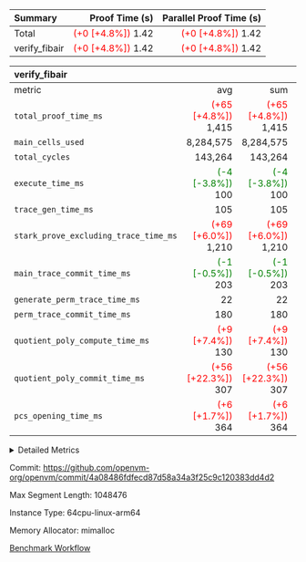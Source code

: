 | Summary | Proof Time (s) | Parallel Proof Time (s) |
|:---|---:|---:|
| Total | <span style='color: red'>(+0 [+4.8%])</span> 1.42 | <span style='color: red'>(+0 [+4.8%])</span> 1.42 |
| verify_fibair | <span style='color: red'>(+0 [+4.8%])</span> 1.42 | <span style='color: red'>(+0 [+4.8%])</span> 1.42 |


| verify_fibair |||||
|:---|---:|---:|---:|---:|
|metric|avg|sum|max|min|
| `total_proof_time_ms ` | <span style='color: red'>(+65 [+4.8%])</span> 1,415 | <span style='color: red'>(+65 [+4.8%])</span> 1,415 | <span style='color: red'>(+65 [+4.8%])</span> 1,415 | <span style='color: red'>(+65 [+4.8%])</span> 1,415 |
| `main_cells_used     ` |  8,284,575 |  8,284,575 |  8,284,575 |  8,284,575 |
| `total_cycles        ` |  143,264 |  143,264 |  143,264 |  143,264 |
| `execute_time_ms     ` | <span style='color: green'>(-4 [-3.8%])</span> 100 | <span style='color: green'>(-4 [-3.8%])</span> 100 | <span style='color: green'>(-4 [-3.8%])</span> 100 | <span style='color: green'>(-4 [-3.8%])</span> 100 |
| `trace_gen_time_ms   ` |  105 |  105 |  105 |  105 |
| `stark_prove_excluding_trace_time_ms` | <span style='color: red'>(+69 [+6.0%])</span> 1,210 | <span style='color: red'>(+69 [+6.0%])</span> 1,210 | <span style='color: red'>(+69 [+6.0%])</span> 1,210 | <span style='color: red'>(+69 [+6.0%])</span> 1,210 |
| `main_trace_commit_time_ms` | <span style='color: green'>(-1 [-0.5%])</span> 203 | <span style='color: green'>(-1 [-0.5%])</span> 203 | <span style='color: green'>(-1 [-0.5%])</span> 203 | <span style='color: green'>(-1 [-0.5%])</span> 203 |
| `generate_perm_trace_time_ms` |  22 |  22 |  22 |  22 |
| `perm_trace_commit_time_ms` |  180 |  180 |  180 |  180 |
| `quotient_poly_compute_time_ms` | <span style='color: red'>(+9 [+7.4%])</span> 130 | <span style='color: red'>(+9 [+7.4%])</span> 130 | <span style='color: red'>(+9 [+7.4%])</span> 130 | <span style='color: red'>(+9 [+7.4%])</span> 130 |
| `quotient_poly_commit_time_ms` | <span style='color: red'>(+56 [+22.3%])</span> 307 | <span style='color: red'>(+56 [+22.3%])</span> 307 | <span style='color: red'>(+56 [+22.3%])</span> 307 | <span style='color: red'>(+56 [+22.3%])</span> 307 |
| `pcs_opening_time_ms ` | <span style='color: red'>(+6 [+1.7%])</span> 364 | <span style='color: red'>(+6 [+1.7%])</span> 364 | <span style='color: red'>(+6 [+1.7%])</span> 364 | <span style='color: red'>(+6 [+1.7%])</span> 364 |



<details>
<summary>Detailed Metrics</summary>

|  | verify_program_compile_ms | total_cells | stark_prove_excluding_trace_time_ms | quotient_poly_compute_time_ms | quotient_poly_commit_time_ms | perm_trace_commit_time_ms | pcs_opening_time_ms | main_trace_commit_time_ms |
| --- | --- | --- | --- | --- | --- | --- | --- |
|  | 4 | 65,536 | 64 | 3 | 13 | 0 | 33 | 13 | 

| air_name | rows | quotient_deg | main_cols | interactions | constraints | cells |
| --- | --- | --- | --- | --- | --- | --- |
| AccessAdapterAir<2> |  | 4 |  | 5 | 11 |  | 
| AccessAdapterAir<4> |  | 4 |  | 5 | 11 |  | 
| AccessAdapterAir<8> |  | 4 |  | 5 | 11 |  | 
| FibonacciAir | 32,768 | 1 | 2 |  | 5 | 65,536 | 
| FriReducedOpeningAir |  | 4 |  | 39 | 60 |  | 
| NativePoseidon2Air<BabyBearParameters>, 1> |  | 4 |  | 136 | 530 |  | 
| PhantomAir |  | 4 |  | 3 | 4 |  | 
| ProgramAir |  | 1 |  | 1 | 4 |  | 
| VariableRangeCheckerAir |  | 1 |  | 1 | 4 |  | 
| VmAirWrapper<AluNativeAdapterAir, FieldArithmeticCoreAir> |  | 4 |  | 15 | 23 |  | 
| VmAirWrapper<BranchNativeAdapterAir, BranchEqualCoreAir<1> |  | 4 |  | 11 | 22 |  | 
| VmAirWrapper<JalNativeAdapterAir, JalCoreAir> |  | 4 |  | 7 | 6 |  | 
| VmAirWrapper<NativeAdapterAir<2, 0>, PublicValuesCoreAir> |  | 4 |  | 11 | 22 |  | 
| VmAirWrapper<NativeLoadStoreAdapterAir<1>, NativeLoadStoreCoreAir<1> |  | 4 |  | 15 | 16 |  | 
| VmAirWrapper<NativeLoadStoreAdapterAir<4>, NativeLoadStoreCoreAir<4> |  | 4 |  | 15 | 16 |  | 
| VmAirWrapper<NativeVectorizedAdapterAir<4>, FieldExtensionCoreAir> |  | 4 |  | 15 | 23 |  | 
| VmConnectorAir |  | 4 |  | 3 | 8 |  | 
| VolatileBoundaryAir |  | 4 |  | 4 | 16 |  | 

| group | trace_gen_time_ms | total_proof_time_ms | total_cycles | total_cells | stark_prove_excluding_trace_time_ms | quotient_poly_compute_time_ms | quotient_poly_commit_time_ms | perm_trace_commit_time_ms | pcs_opening_time_ms | main_trace_commit_time_ms | main_cells_used | generate_perm_trace_time_ms | execute_time_ms |
| --- | --- | --- | --- | --- | --- | --- | --- | --- | --- | --- | --- | --- | --- |
| verify_fibair | 105 | 1,415 | 143,264 | 23,616,152 | 1,210 | 130 | 307 | 180 | 364 | 203 | 8,284,575 | 22 | 100 | 

| group | air_name | rows | prep_cols | perm_cols | main_cols | cells |
| --- | --- | --- | --- | --- | --- | --- |
| verify_fibair | AccessAdapterAir<2> | 32,768 |  | 12 | 11 | 753,664 | 
| verify_fibair | AccessAdapterAir<4> | 16,384 |  | 12 | 13 | 409,600 | 
| verify_fibair | AccessAdapterAir<8> | 128 |  | 12 | 17 | 3,712 | 
| verify_fibair | FriReducedOpeningAir | 1,024 |  | 44 | 27 | 72,704 | 
| verify_fibair | NativePoseidon2Air<BabyBearParameters>, 1> | 16,384 |  | 160 | 399 | 9,158,656 | 
| verify_fibair | PhantomAir | 4,096 |  | 8 | 6 | 57,344 | 
| verify_fibair | ProgramAir | 8,192 |  | 8 | 10 | 147,456 | 
| verify_fibair | VariableRangeCheckerAir | 262,144 | 2 | 8 | 1 | 2,359,296 | 
| verify_fibair | VmAirWrapper<AluNativeAdapterAir, FieldArithmeticCoreAir> | 131,072 |  | 20 | 29 | 6,422,528 | 
| verify_fibair | VmAirWrapper<BranchNativeAdapterAir, BranchEqualCoreAir<1> | 16,384 |  | 16 | 23 | 638,976 | 
| verify_fibair | VmAirWrapper<JalNativeAdapterAir, JalCoreAir> | 4,096 |  | 12 | 9 | 86,016 | 
| verify_fibair | VmAirWrapper<NativeLoadStoreAdapterAir<1>, NativeLoadStoreCoreAir<1> | 32,768 |  | 24 | 22 | 1,507,328 | 
| verify_fibair | VmAirWrapper<NativeLoadStoreAdapterAir<4>, NativeLoadStoreCoreAir<4> | 16,384 |  | 24 | 31 | 901,120 | 
| verify_fibair | VmAirWrapper<NativeVectorizedAdapterAir<4>, FieldExtensionCoreAir> | 8,192 |  | 20 | 38 | 475,136 | 
| verify_fibair | VmConnectorAir | 2 | 1 | 8 | 4 | 24 | 
| verify_fibair | VolatileBoundaryAir | 32,768 |  | 8 | 11 | 622,592 | 

</details>


Commit: https://github.com/openvm-org/openvm/commit/4a08486fdfecd87d58a34a3f25c9c120383dd4d2

Max Segment Length: 1048476

Instance Type: 64cpu-linux-arm64

Memory Allocator: mimalloc

[Benchmark Workflow](https://github.com/openvm-org/openvm/actions/runs/13224283581)
